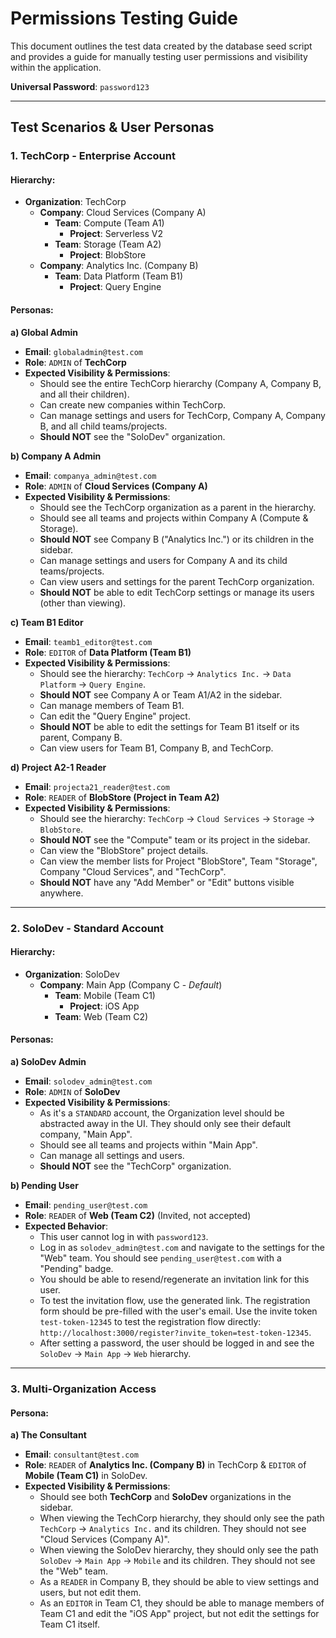 # Permissions Testing Guide

This document outlines the test data created by the database seed script and provides a guide for manually testing user permissions and visibility within the application.

**Universal Password**: `password123`

---

## Test Scenarios & User Personas

### 1. TechCorp - Enterprise Account

#### Hierarchy:
- **Organization**: TechCorp
  - **Company**: Cloud Services (Company A)
    - **Team**: Compute (Team A1)
      - **Project**: Serverless V2
    - **Team**: Storage (Team A2)
      - **Project**: BlobStore
  - **Company**: Analytics Inc. (Company B)
    - **Team**: Data Platform (Team B1)
      - **Project**: Query Engine

#### Personas:

**a) Global Admin**
- **Email**: `globaladmin@test.com`
- **Role**: `ADMIN` of **TechCorp**
- **Expected Visibility & Permissions**:
  - Should see the entire TechCorp hierarchy (Company A, Company B, and all their children).
  - Can create new companies within TechCorp.
  - Can manage settings and users for TechCorp, Company A, Company B, and all child teams/projects.
  - **Should NOT** see the "SoloDev" organization.

**b) Company A Admin**
- **Email**: `companya_admin@test.com`
- **Role**: `ADMIN` of **Cloud Services (Company A)**
- **Expected Visibility & Permissions**:
  - Should see the TechCorp organization as a parent in the hierarchy.
  - Should see all teams and projects within Company A (Compute & Storage).
  - **Should NOT** see Company B ("Analytics Inc.") or its children in the sidebar.
  - Can manage settings and users for Company A and its child teams/projects.
  - Can view users and settings for the parent TechCorp organization.
  - **Should NOT** be able to edit TechCorp settings or manage its users (other than viewing).

**c) Team B1 Editor**
- **Email**: `teamb1_editor@test.com`
- **Role**: `EDITOR` of **Data Platform (Team B1)**
- **Expected Visibility & Permissions**:
  - Should see the hierarchy: `TechCorp` -> `Analytics Inc.` -> `Data Platform` -> `Query Engine`.
  - **Should NOT** see Company A or Team A1/A2 in the sidebar.
  - Can manage members of Team B1.
  - Can edit the "Query Engine" project.
  - **Should NOT** be able to edit the settings for Team B1 itself or its parent, Company B.
  - Can view users for Team B1, Company B, and TechCorp.

**d) Project A2-1 Reader**
- **Email**: `projecta21_reader@test.com`
- **Role**: `READER` of **BlobStore (Project in Team A2)**
- **Expected Visibility & Permissions**:
  - Should see the hierarchy: `TechCorp` -> `Cloud Services` -> `Storage` -> `BlobStore`.
  - **Should NOT** see the "Compute" team or its project in the sidebar.
  - Can view the "BlobStore" project details.
  - Can view the member lists for Project "BlobStore", Team "Storage", Company "Cloud Services", and "TechCorp".
  - **Should NOT** have any "Add Member" or "Edit" buttons visible anywhere.

---

### 2. SoloDev - Standard Account

#### Hierarchy:
- **Organization**: SoloDev
  - **Company**: Main App (Company C - *Default*)
    - **Team**: Mobile (Team C1)
      - **Project**: iOS App
    - **Team**: Web (Team C2)

#### Personas:

**a) SoloDev Admin**
- **Email**: `solodev_admin@test.com`
- **Role**: `ADMIN` of **SoloDev**
- **Expected Visibility & Permissions**:
  - As it's a `STANDARD` account, the Organization level should be abstracted away in the UI. They should only see their default company, "Main App".
  - Should see all teams and projects within "Main App".
  - Can manage all settings and users.
  - **Should NOT** see the "TechCorp" organization.

**b) Pending User**
- **Email**: `pending_user@test.com`
- **Role**: `READER` of **Web (Team C2)** (Invited, not accepted)
- **Expected Behavior**:
  - This user cannot log in with `password123`.
  - Log in as `solodev_admin@test.com` and navigate to the settings for the "Web" team. You should see `pending_user@test.com` with a "Pending" badge.
  - You should be able to resend/regenerate an invitation link for this user.
  - To test the invitation flow, use the generated link. The registration form should be pre-filled with the user's email. Use the invite token `test-token-12345` to test the registration flow directly: `http://localhost:3000/register?invite_token=test-token-12345`.
  - After setting a password, the user should be logged in and see the `SoloDev` -> `Main App` -> `Web` hierarchy.

---

### 3. Multi-Organization Access

#### Persona:

**a) The Consultant**
- **Email**: `consultant@test.com`
- **Role**: `READER` of **Analytics Inc. (Company B)** in TechCorp & `EDITOR` of **Mobile (Team C1)** in SoloDev.
- **Expected Visibility & Permissions**:
  - Should see both **TechCorp** and **SoloDev** organizations in the sidebar.
  - When viewing the TechCorp hierarchy, they should only see the path `TechCorp` -> `Analytics Inc.` and its children. They should not see "Cloud Services (Company A)".
  - When viewing the SoloDev hierarchy, they should only see the path `SoloDev` -> `Main App` -> `Mobile` and its children. They should not see the "Web" team.
  - As a `READER` in Company B, they should be able to view settings and users, but not edit them.
  - As an `EDITOR` in Team C1, they should be able to manage members of Team C1 and edit the "iOS App" project, but not edit the settings for Team C1 itself. 